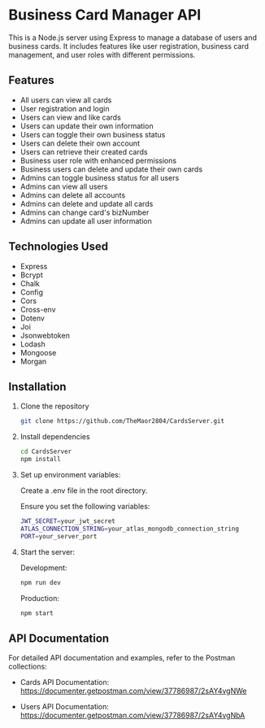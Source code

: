 # Business Card Manager API

This is a Node.js server using Express to manage a database of users and business cards. It includes features like user registration, business card management, and user roles with different permissions.

## Features
- All users can view all cards
- User registration and login
- Users can view and like cards
- Users can update their own information
- Users can toggle their own business status
- Users can delete their own account
- Users can retrieve their created cards
- Business user role with enhanced permissions
- Business users can delete and update their own cards
- Admins can toggle business status for all users
- Admins can view all users
- Admins can delete all accounts
- Admins can delete and update all cards
- Admins can change card's bizNumber
- Admins can update all user information

## Technologies Used
- Express
- Bcrypt
- Chalk
- Config
- Cors
- Cross-env
- Dotenv
- Joi
- Jsonwebtoken
- Lodash
- Mongoose
- Morgan

## Installation

1. Clone the repository

    ```sh
    git clone https://github.com/TheMaor2804/CardsServer.git

2. Install dependencies

    ```sh
    cd CardsServer
    npm install

3. Set up environment variables:

    Create a .env file in the root directory.

    Ensure you set the following variables:

    ```sh
    JWT_SECRET=your_jwt_secret
    ATLAS_CONNECTION_STRING=your_atlas_mongodb_connection_string
    PORT=your_server_port

4. Start the server:

    Development:
    ```sh
    npm run dev
    ```

    Production:
    ```sh
    npm start
    ```    

## API Documentation
For detailed API documentation and examples, refer to the Postman collections:

- Cards API Documentation: https://documenter.getpostman.com/view/37786987/2sAY4vgNWe

- Users API Documentation: https://documenter.getpostman.com/view/37786987/2sAY4vgNbA

